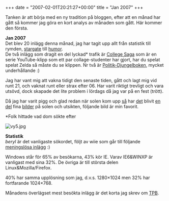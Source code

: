+++
date = "2007-02-01T20:21:27+00:00"
title = "Jan 2007"
+++

Tanken är att börja med en ny tradition på bloggen, efter att en månad har gått så kommer jag göra en kort analys av månaden som gått. Här kommer den första.

**Jan 2007**  
Det blev 20 inlägg denna månad, jag har tagit upp allt från statistik till rymden, [stargate][1] till [humor][2].  
De två inlägg som dragit en del lyckad* trafik är [College Saga][3] som är en serie YouTube-klipp som ett par collage-studenter har gjort, har du spelat spelat Zelda så måste du se klippen. Nr två är [Politik-Djungelboken][4], mycket underhållande :) 

Jag har vant mig att vakna tidigt den senaste tiden, gått och lagt mig vid runt 21, och vaknat runt eller strax efter 06. Har varit riktigt trevligt och vara utsövd, dock skapade det lite problem i lördags då jag var på en fest (trött).

Då jag har varit pigg och glad redan när solen kom upp [så][5] har [det][6] blivit [en del][7] fina [bilder][8] på solen och utsikten, följande bild är min favorit.

*Folk hittade vad dom sökte efter

<img id="image282" src="/images/2007/01/vy5.jpg" alt="vy5.jpg" />

**Statistik**  
*beryl* är det vanligaste sökordet, följt av wiie som går till följande [meningslösa inlägg][9] :) 

Windows står för 65% av besökarna, 43% kör IE. Varav IE6&#038;WINXP är vanligast med sina 32%. De övriga är till största delen Linux&#038;Mozilla/Firefox.

40% har samma upplösning som jag, d.v.s. 1280&#215;1024 men 32% har fortfarande 1024&#215;768.

Månadens överlägset mest besökta inlägg är det korta jag skrev om [TPB][10].

<small></small>

 [1]: http://junkpile.se/~s/wp/2007/01/stargate-serie-nr-3-2-filmer/
 [2]: http://junkpile.se/~s/wp/category/humor/
 [3]: http://junkpile.se/~s/wp/2007/01/college-saga/
 [4]: http://junkpile.se/~s/wp/2007/01/det-svanger/
 [5]: http://junkpile.se/~s/wp/2007/01/vy/
 [6]: http://junkpile.se/~s/wp/2007/01/stjarnan-sol/
 [7]: http://junkpile.se/~s/wp/2007/01/min-utsikt/
 [8]: http://junkpile.se/~s/wp/2007/01/vinter/
 [9]: http://junkpile.se/~s/wp/2006/10/wiie/
 [10]: http://junkpile.se/~s/wp/2007/01/the-pirate-bay/
